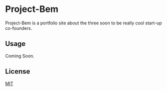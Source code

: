 # Project-Bem
Project-Bem is a portfolio site about the three soon to be really cool start-up co-founders.

## Usage

Coming Soon.

## License
[MIT](https://choosealicense.com/licenses/mit/)